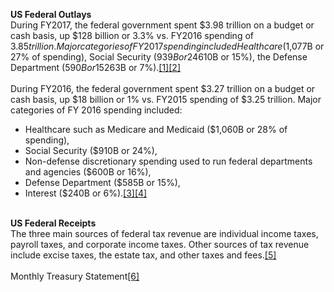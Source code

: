 <b>US Federal Outlays</b><br>
During FY2017, the federal government spent $3.98 trillion on a budget or cash basis, up $128 billion or 3.3% vs. FY2016 spending of $3.85 trillion. Major categories of FY 2017 spending included Healthcare ($1,077B or 27% of spending), Social Security ($939B or 24%), non-defense discretionary spending used to run federal Departments and Agencies ($610B or 15%), the Defense Department ($590B or 15%), and interest ($263B or 7%).<a href="https://en.wikipedia.org/wiki/United_States_federal_budget">[1]</a><a href="https://www.cbo.gov/publication/53651">[2]</a><br><br>
During FY2016, the federal government spent $3.27 trillion on a budget or cash basis, up $18 billion or 1% vs. FY2015 spending of $3.25 trillion. Major categories of FY 2016 spending included:
<ul><li>Healthcare such as Medicare and Medicaid ($1,060B or 28% of spending),</li>
<li>Social Security ($910B or 24%),</li>
<li>Non-defense discretionary spending used to run federal departments and agencies ($600B or 16%),</li>
<li>Defense Department ($585B or 15%),</li>
<li>Interest ($240B or 6%).<a href="https://en.wikipedia.org/wiki/Expenditures_in_the_United_States_federal_budget">[3]</a><a href="https://www.cbo.gov/publication/52370">[4]</a></li></ul><br>
<b>US Federal Receipts</b><br>
The three main sources of federal tax revenue are individual income taxes, payroll taxes, and corporate income taxes. Other sources of tax revenue include excise taxes, the estate tax, and other taxes and fees.<a href="https://www.cbpp.org/research/federal-tax/policy-basics-where-do-federal-tax-revenues-come-from">[5]</a><br><br>
Monthly Treasury Statement<a href="https://www.fiscal.treasury.gov/fsreports/rpt/mthTreasStmt/current.htm">[6]</a><br>
